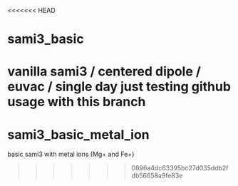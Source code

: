 <<<<<<< HEAD
# sami3_basic
vanilla sami3 / centered dipole / euvac / single day
just testing github usage with this branch
=======
# sami3_basic_metal_ion
basic sami3 with metal ions (Mg+ and Fe+)
>>>>>>> 0896a4dc63395bc27d035ddb2fdb56658a9fe83e
